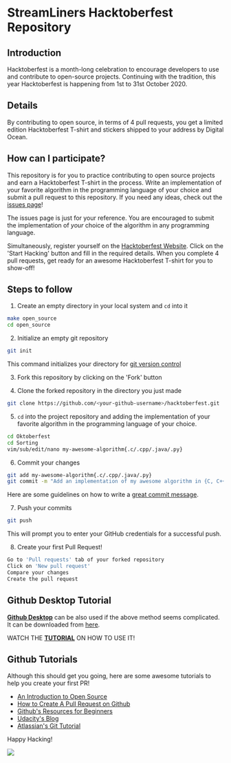 # StreamLiners Hacktoberfest Repository

## Introduction

Hacktoberfest is a month-long celebration to encourage developers to use and contribute to open-source projects.
Continuing with the tradition, this year Hacktoberfest is happening from 1st to 31st October 2020.

## Details

By contributing to open source, in terms of 4 pull requests, you get a limited edition Hacktoberfest T-shirt and stickers shipped to your address by Digital Ocean.

## How can I participate?

This repository is for you to practice contributing to open source projects and earn a Hacktoberfest T-shirt in the process. Write an implementation of your favorite algorithm in the programming language of your choice and submit a pull request to this repository. If you need any ideas, check out the [issues page](https://github.com/iltwats/hacktoberfest/issues)!

The issues page is just for your reference. You are encouraged to submit the implementation of *your* choice of the algorithm in any programming language.

Simultaneously, register yourself on the [Hacktoberfest Website](https://hacktoberfest.digitalocean.com/). Click on the 'Start Hacking' button and fill in the required details. When you complete 4 pull requests, get ready for an awesome Hacktoberfest T-shirt for you to show-off!


## Steps to follow

1. Create an empty directory in your local system and `cd` into it
```bash
make open_source
cd open_source
```

2. Initialize an empty git repository
```bash
git init
```
This command initializes your directory for [git version control](https://www.digitalocean.com/community/tutorials/how-to-contribute-to-open-source-getting-started-with-git)

3. Fork this repository by clicking on the 'Fork' button

4. Clone the forked repository in the directory you just made
```bash
git clone https://github.com/<your-github-username>/hacktoberfest.git
```
5. `cd` into the project repository and adding the implementation of your favorite algorithm in the programming language of your choice.
```bash
cd Oktoberfest
cd Sorting
vim/sub/edit/nano my-awesome-algorithm{.c/.cpp/.java/.py}
```
6. Commit your changes
```bash
git add my-awesome-algorithm{.c/.cpp/.java/.py}
git commit -m "Add an implementation of my awesome algorithm in {C, C++, Java, Python}"
```
Here are some guidelines on how to write a [great commit message](https://gist.github.com/robertpainsi/b632364184e70900af4ab688decf6f53).

7. Push your commits
```bash
git push
```
This will prompt you to enter your GitHub credentials for a successful push.

8. Create your first Pull Request!
```bash
Go to 'Pull requests' tab of your forked repository
Click on 'New pull request'
Compare your changes
Create the pull request
```
## Github Desktop Tutorial
<u>**Github Desktop**</u> can be also used if the above method seems complicated. It can be downloaded from [here](https://desktop.github.com/).

WATCH THE [**TUTORIAL**](https://www.youtube.com/watch?v=77W2JSL7-r8) ON HOW TO USE IT!

## Github Tutorials
Although this should get you going, here are some awesome tutorials to help you create your first PR!
* [An Introduction to Open Source](https://www.digitalocean.com/community/tutorial_series/an-introduction-to-open-source)
* [How to Create A Pull Request on Github](https://www.digitalocean.com/community/tutorials/how-to-create-a-pull-request-on-github)
* [Github's Resources for Beginners](https://try.github.io/)
* [Udacity's Blog](https://blog.udacity.com/2015/06/a-beginners-git-github-tutorial.html)
* [Atlassian's Git Tutorial](https://www.atlassian.com/git/tutorials)

Happy Hacking!

  ![](https://media.giphy.com/media/L1R1tvI9svkIWwpVYr/giphy.gif)


